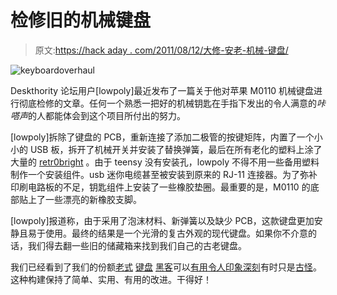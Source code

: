 # 检修旧的机械键盘

> 原文:[https://hack aday . com/2011/08/12/大修-安老-机械-键盘/](https://hackaday.com/2011/08/12/overhaul-an-old-mechanical-keyboard/)

![](../Images/3621c4519980ee0468efd9bd3ebb6b30.png "keyboardoverhaul")

Deskthority 论坛用户[lowpoly]最近发布了一篇关于他对苹果 M0110 机械键盘进行彻底检修的文章。任何一个熟悉一把好的机械钥匙在手指下发出的令人满意的*咔嗒声*的人都能体会到这个项目所付出的努力。

[lowpoly]拆除了键盘的 PCB，重新连接了添加二极管的按键矩阵，内置了一个小小的 USB 板，拆开了机械开关并安装了替换弹簧，最后在所有老化的塑料上涂了大量的 [retr0bright](http://hackaday.com/2009/03/02/restoring-yellowed-computer-plastics/) 。由于 teensy 没有安装孔，lowpoly 不得不用一些备用塑料制作一个安装组件。usb 迷你电缆甚至被安装到原来的 RJ-11 连接器。为了弥补印刷电路板的不足，钥匙组件上安装了一些橡胶垫圈。最重要的是，M0110 的底部贴上了一些漂亮的新橡胶支脚。

[lowpoly]报道称，由于采用了泡沫材料、新弹簧以及缺少 PCB，这款键盘更加安静且易于使用。最终的结果是一个光滑的复古外观的现代键盘。如果你不介意的话，我们得去翻一些旧的储藏箱来找到我们自己的古老键盘。

我们已经看到了我们的份额[老式](http://hackaday.com/2011/06/08/vintage-peripheral-hacks-roundup/) [键盘](http://hackaday.com/2011/07/17/impressive-steampunk-keyboard/) [黑客](http://hackaday.com/2009/07/06/c64-usb-keyboard/)可以[有用](http://hackaday.com/2011/08/09/gods-own-keyboard-now-with-bluetooth/)[令人印象深刻](http://hackaday.com/2011/05/21/bamf2011-keyboards-built-from-scratch/)有时只是[古怪](http://hackaday.com/2009/05/11/keyboard-pants/)。这种构建保持了简单、实用、有用的改进。干得好！